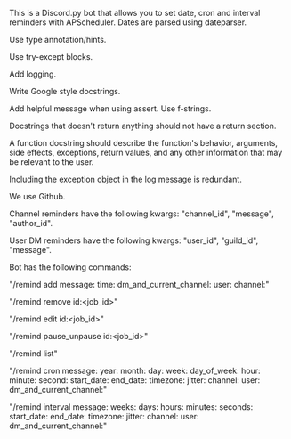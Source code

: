 This is a Discord.py bot that allows you to set date, cron and interval reminders with APScheduler. Dates are parsed using dateparser.

Use type annotation/hints.

Use try-except blocks.

Add logging.

Write Google style docstrings.

Add helpful message when using assert. Use f-strings.

Docstrings that doesn't return anything should not have a return section.

A function docstring should describe the function's behavior, arguments, side effects, exceptions, return values, and any other information that may be relevant to the user.

Including the exception object in the log message is redundant.

We use Github.

Channel reminders have the following kwargs: "channel_id", "message", "author_id".

User DM reminders have the following kwargs: "user_id", "guild_id", "message".

Bot has the following commands:

"/remind add message:<str> time:<str> dm_and_current_channel:<bool> user:<user> channel:<channel>"

"/remind remove id:<job_id>"

"/remind edit id:<job_id>"

"/remind pause_unpause id:<job_id>"

"/remind list"

"/remind cron message:<str> year:<int> month:<int> day:<int> week:<int> day_of_week:<str> hour:<int> minute:<int> second:<int> start_date:<str> end_date:<str> timezone:<str> jitter:<int> channel:<channel> user:<user> dm_and_current_channel:<bool>"

"/remind interval message:<str> weeks:<int> days:<int> hours:<int> minutes:<int> seconds:<int> start_date:<str> end_date:<str> timezone:<str> jitter:<int> channel:<channel> user:<user> dm_and_current_channel:<bool>"

